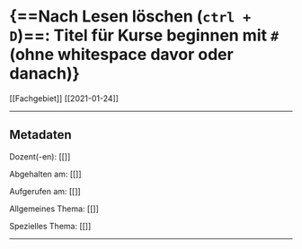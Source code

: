 # {==Nach Lesen löschen (`ctrl + D`)==: Titel für Kurse beginnen mit `#` (ohne whitespace davor oder danach)}
[[Fachgebiet]] [[2021-01-24]]

---

## Metadaten

Dozent(-en): [[]]

Abgehalten am: [[]]

Aufgerufen am: [[]]

Allgemeines Thema: [[]]

Spezielles Thema: [[]]

---

